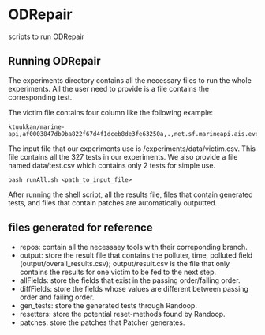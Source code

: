 # ODRepair
scripts to run ODRepair

## Running ODRepair

The experiments directory contains all the necessary files to run the whole experiments. All the user need to provide is a file contains the corresponding test.

The victim file contains four column like the following example:

```
ktuukkan/marine-api,af0003847db9ba822f67d4f1dceb8de3fe63250a,.,net.sf.marineapi.ais.event.AbstractAISMessageListenerTest.testBasicListenerWithUnexpectedMessage
```

The input file that our experiments use is /experiments/data/victim.csv. This file contains all the 327 tests in our experiments. We also provide a file named data/test.csv which contains only 2 tests for simple use.

```shell
bash runAll.sh <path_to_input_file>
```

After running the shell script, all the results file, files that contain generated tests, and files that contain patches are automatically outputted.

## files generated for reference

* repos: contain all the necessaey tools with their correponding branch.
* output: store the result file that contains the polluter, time, polluted field (output/overall_results.csv); output/result.csv is the file that only contains the results for one victim to be fed to the next step.
* allFields: store the fields that exist in the passing order/failing order.
* diffFields: store the fields whose values are different between passing order and failing order.
* gen_tests: store the generated tests through Randoop.
* resetters: store the potential reset-methods found by Randoop.
* patches: store the patches that Patcher generates.
